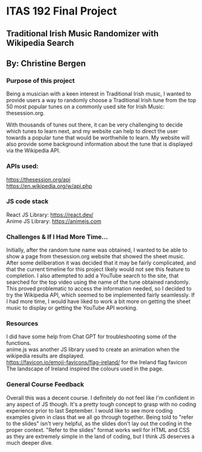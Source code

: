 # ITAS 192 Final Project

## Traditional Irish Music Randomizer with Wikipedia Search
## By: Christine Bergen


### Purpose of this project
Being a musician with a keen interest in Traditional Irish music, I wanted to provide users a way to randomly choose 
a Traditional Irish tune from the top 50 most popular tunes on a commonly used site for Irish Music: thesession.org. 

With thousands of tunes out there, it can be very challenging to decide which tunes to learn next, 
and my website can help to direct the user towards a popular tune that would be worthwhile to learn.
My website will also provide some background information about the tune that is displayed via the Wikipedia 
API. 

### APIs used:
https://thesession.org/api<br/>
https://en.wikipedia.org/w/api.php

### JS code stack
React JS Library: https://react.dev/<br/>
Anime JS Library: https://animejs.com


### Challenges & If I Had More Time...

Initially, after the random tune name was obtained, I wanted to be able to show a page from 
thesession.org website that showed the sheet music. After some deliberation it was decided that it may be 
fairly complicated, and that the current timeline for this project likely would not see this feature to completion. 
I also attempted to add a YouTube search to the site, that searched for the top video using the name of the tune 
obtained randomly. This proved problematic to access the information needed, so I decided to try the Wikipedia API, which
seemed to be implemented fairly seamlessly. If I had more time, I would have liked to work a bit more on getting the sheet music
to display or getting the YouTube API working.

### Resources
I did have some help from Chat GPT for troubleshooting some of the functions.<br/>
anime.js was another JS library used to create an animation when the wikipedia results are displayed.<br/>
https://favicon.io/emoji-favicons/flag-ireland/ for the Ireland flag favicon<br/>
The landscape of Ireland inspired the colours used in the page.<br/>


### General Course Feedback
Overall this was a decent course. I definitely do not feel like I'm confident in any aspect of JS though. It's a pretty tough concept to grasp with no coding experience prior to last September. I would like to see more coding examples given in class that we all go through together. Being told to "refer to the slides" isn't very helpful, as the slides don't lay out the coding in the proper context. "Refer to the slides" format works well for HTML and CSS as they are extremely simple in the land of coding, but I think JS deserves a much deeper dive.